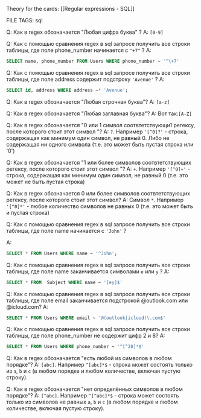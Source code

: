 
Theory for the cards: [[Regular expressions - SQL]]

FILE TAGS: sql

Q:  Как в  regex обозначается "Любая цифра буква" ?
A:  `[0-9]`
<!--ID: 1757928813922-->

Q: Как с помощью сравнения regex в sql запросе получить все строки таблицы, где поле phone_number начинается с `"+7"`  ?
A:    
```sql
SELECT name, phone_number FROM Users WHERE phone_number ~ '^\+7'
```
<!--ID: 1757928797372-->



Q:  Как с помощью сравнения regex  в sql запросе получить все строки таблицы, где поле address содержит подстроку `'Avenue'` ?
A:   
```sql
SELECT id, address WHERE address ~* 'Avenue';
```
<!--ID: 1757928780058-->



Q: Как в regex обозначается "Любая строчная буква"?
A: `[a-z]`
<!--ID: 1757928764304-->


Q: Как в regex обозначается "Любая заглавная буква"?
A: Вот так:`[A-Z]` 
<!--ID: 1757928755175-->


Q: Как в regex обозначается "0 или 1 символ соотвтетствующи1 регексу, после которого стоит этот символ "?
A:  `?`. Например `'[^0]?'` - строка, содержащая как минимум один символ, не равный 0. Либо не содержащая ни одного символа (т.е. это может быть пустая строка или '0')
<!--ID: 1757928743280-->



Q: Как в regex обозначается "1 или более символов соотвтетствующих регексу, после которого стоит этот символ "?
A: `+`. Например `'[^0]+'` - строка, содержащая как минимум один символ, не равный 0 (т.е. это может не быть пустая строка)
<!--ID: 1757928723569-->



Q: Как в regex обозначается 0 или более символов соотвтетствующих регексу, после которого стоит этот символ?
A:  Символ `*`. Например `'[^0]*'` - любое количество символов не равных 0 (т.е. это может быть и пустая строка)
<!--ID: 1757928710072-->



Q: Как с помощью сравнения regex в sql запросе получить все строки таблицы, где поле name начинается с `'John'` ?

A:   
```sql
SELECT * FROM Users WHERE name ~ '^John';
```
<!--ID: 1757867385090-->



Q: Как с помощью сравнения regex в sql запросе получить все строки таблицы, где поле name заканчивается символами `e` или `y` ?
A:   
```sql
SELECT * FROM  Subject WHERE name ~ '[ey]$'
```
<!--ID: 1757867398381-->



Q: Как с помощью сравнения regex в sql запросе получить все строки таблицы, где поле email заканчивается подстрокой @outlook.com или @icloud.com?
A:   
```sql
SELECT * FROM Users WHERE email ~ '@(outlook|icloud)\.com$'
```
<!--ID: 1757867404284-->



Q: Как с помощью сравнения regex в sql запросе получить все строки таблицы, где поле phone_number не содержит цифр 2 и 8?
A:   
```sql
SELECT * FROM Users WHERE phone_number ~ '^[^28]*$'
```
<!--ID: 1757867409679-->


Q: Как в regex обозначается "есть любой из символов в любом порядке"?
A: `[abc]`. Например `^[abc]*$` - строка может состоять только из `a`, `b` и `c` (в любом порядке и любом количестве, включая пустую строку).
<!--ID: 1757867307595-->


Q: Как в regex обозначается "нет определённых символов в любом порядке"?
A: `[^abc]`. Например `^[^abc]*$` - строка может состоять только из символов не равных  `a`, `b` и `c` (в любом порядке и любом количестве, включая пустую строку).
<!--ID: 1757867307607-->

